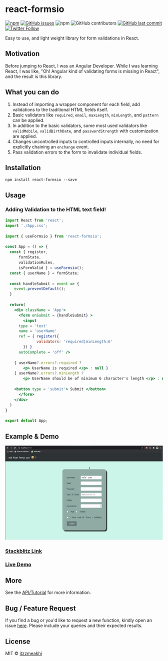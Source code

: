 # react-formsio

[![npm](https://img.shields.io/npm/v/react-formsio)](https://www.npmjs.com/package/react-formsio)   [![GitHub issues](https://img.shields.io/github/issues/itzzmeakhi/react-formsio)](https://github.com/itzzmeakhi/react-formsio/issues) ![npm](https://img.shields.io/npm/dt/react-formsio) ![GitHub contributors](https://img.shields.io/github/contributors/itzzmeakhi/react-formsio) [![GitHub last commit](https://img.shields.io/github/last-commit/itzzmeakhi/react-formsio)](https://github.com/itzzmeakhi/react-formsio) [![Twitter Follow](https://img.shields.io/twitter/follow/itzzmeakhi?style=social)](https://twitter.com/itzzmeakhi)


Easy to use, and light weight library for form validations in React.

## Motivation

Before jumping to React, I was an Angular Developer. While I was learning React, I was like, "Oh!  Angular kind of validating forms is missing in React", and the result is this library.

## What you can do

1) Instead of importing a wrapper component for each field, add validations to the traditional HTML fields itself.
2) Basic validators like `required`, `email`, `maxLength`, `minLength`, and `pattern` can be applied.
3) In addition to the basic validators, some most used validators like `validMobile`, `validBirthDate`, and `passwordStrength` with customization are applied.
4) Changes uncontrolled inputs to controlled inputs internally, no need for explicitly chaining an `onchange` event. 
5) Pass validation errors to the form to invalidate individual fields.

## Installation
```
npm install react-formsio --save
```

## Usage
### Adding Validation to the HTML text field!
```jsx
import React from 'react';
import './App.css';

import { useFormsio } from 'react-formsio';

const App = () => {
  const { register, 
	  formState, 
	  validationRules, 
	  isFormValid } = useFormsio();
  const { userName } = formState;
	
  const handleSubmit = event => {
    event.preventDefault();
  }
  
  return(
    <div className = 'App'>
      <form onSubmit = {handleSubmit} >
        <input
	  type = 'text'
	  name = 'userName'
	  ref = { register({
	          validators: 'required|minLength:6'
		}) }
	  autoComplete = 'off' />
	  
	{ userName?.errors?.required ? 
	    <p> UserName is required </p> : null }
	{ userName?.errors?.minLength ? 
	    <p> UserName should be of minimum 6 character's length </p> : null }

	<button type = 'submit'> Submit </button>
      </form>
    </div>
  )
}

export default App;
```

## Example & Demo


[![React Formsio Demo GIF](images/react-formsio-demo.gif)](https://react-formsio.stackblitz.io)

### [Stackblitz Link](https://stackblitz.com/edit/react-formsio?file=src/App.js)
### [Live Demo](https://react-formsio.stackblitz.io)


## More

See the [API/Tutorial](/API.md) for more information.

## Bug / Feature Request

If you find a bug or you'd like to request a new function, kindly open an issue [here](https://github.com/itzzmeakhi/react-formsio/issues/new). Please include your queries and their expected results.


## License

MIT © [itzzmeakhi](https://github.com/itzzmeakhi)